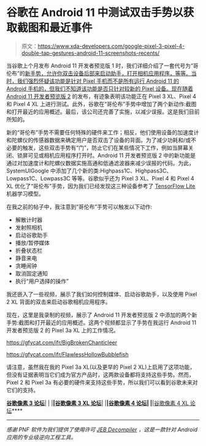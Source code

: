 # 谷歌在 Android 11 中测试双击手势以获取截图和最近事件

> 原文：<https://www.xda-developers.com/google-pixel-3-pixel-4-double-tap-gestures-android-11-screenshots-recents/>

当谷歌上个月发布 Android 11 开发者预览版 1 时，我们详细介绍了一套代号为“哥伦布”的[新手势，允许你双击设备后部来启动助手，打开相机应用程序，等等。当时，我们强烈怀疑该功能是针对 Pixel 手机而不是所有运行 Android 11 的 Android 手机的，但我们不知道该功能是否只针对较新的 Pixel 设备。现在随着](https://www.xda-developers.com/google-pixel-android-11-double-tap-rear-gestures/) [Android 11 开发者预览版 2](https://www.xda-developers.com/android-11-developer-preview-2-google-pixel-announcement-changelog/) 的发布，有迹象表明该功能正在 Pixel 3 XL、Pixel 4 和 Pixel 4 XL 上进行测试。此外，谷歌在“哥伦布”手势中增加了两个新动作:截图和打开最近的应用概述。最后，该公司还完善了实施，以减少误报。这是我们目前所知的。

新的“哥伦布”手势不需要任何特殊的硬件来工作；相反，他们使用设备的加速度计和陀螺仪的传感器数据来确定用户是否双击了设备的背面。为了减少功耗和/或不必要的触发，这些双击手势有“门”，防止它们在某些情况下工作，例如当屏幕关闭、锁屏可见或相机应用程序打开时。Android 11 开发者预览版 2 中的新功能是通过对加速度计和陀螺仪数据实施高通和低通滤波器来减少误报的代码。为此，SystemUIGoogle 中添加了几个新的类:Highpass1C、Highpass3C、Lowpass1C、Lowpass3C 等等。谷歌似乎还为 Pixel 3 XL、Pixel 4 和 Pixel 4 XL 优化了“哥伦布”手势，因为我们已经发现这三种设备参考了 [TensorFlow Lite](https://www.xda-developers.com/tensorflow-lite-mobile-machine-learning/) 机器学习模型。

在我之前的帖子中，我注意到“哥伦布”手势可以触发以下动作:

*   解散计时器
*   发射照相机
*   启动谷歌助手
*   播放/暂停媒体
*   折叠状态栏
*   静音来电
*   贪睡闹钟
*   取消固定通知
*   执行“用户选择的操作”

我还嵌入了一些视频，展示了我们如何控制媒体、启动谷歌助手，以及使用 Pixel 2 XL 背面的双击来启动谷歌相机应用程序。

现在，这里是我录制的视频，展示了 Android 11 开发者预览版 2 中添加的两个新手势:截图和打开最近的应用概述。这两个视频都显示了手势在我运行 Android 11 开发者预览版 2 的 Pixel 3a XL 上的工作情况。

https://gfycat.com/ifr/BigBrokenChanticleer

https://gfycat.com/ifr/FlawlessHollowBubblefish

请注意，虽然我在我的 Pixel 3a XL(以及更早的 Pixel 2 XL)上启用了这项功能，但没有证据表明当它们成为官方产品时，这两款设备都将支持这些手势。然而，Pixel 2 和 Pixel 3a 有必要的硬件来支持这些手势，所以我们可以看到谷歌未来对它们的支持。

**[谷歌像素 3 论坛](https://forum.xda-developers.com/pixel-3)**| | |**|[谷歌像素 3 XL 论坛](https://forum.xda-developers.com/pixel-3-xl)**| |**|[谷歌像素 4 论坛](https://forum.xda-developers.com/pixel-4)| |**|[谷歌像素 4 XL 论坛](https://forum.xda-developers.com/pixel-4-xl)****

* * *

*感谢 PNF 软件为我们提供了使用许可 [JEB Decompiler](https://www.pnfsoftware.com/?aid=xdadev) ，这是一款针对 Android 应用的专业级逆向工程工具。*